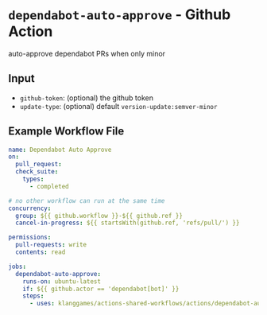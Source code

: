 # `dependabot-auto-approve` - **Github Action**

auto-approve dependabot PRs when only minor

## Input

* `github-token`: (optional) the github token
* `update-type`: (optional) default `version-update:semver-minor`

## Example Workflow File

```yaml
name: Dependabot Auto Approve
on:
  pull_request:
  check_suite:
    types:
      - completed

# no other workflow can run at the same time
concurrency:
  group: ${{ github.workflow }}-${{ github.ref }}
  cancel-in-progress: ${{ startsWith(github.ref, 'refs/pull/') }}

permissions:
  pull-requests: write
  contents: read

jobs:
  dependabot-auto-approve:
    runs-on: ubuntu-latest
    if: ${{ github.actor == 'dependabot[bot]' }}
    steps:
      - uses: klanggames/actions-shared-workflows/actions/dependabot-auto-approve@v2
```
